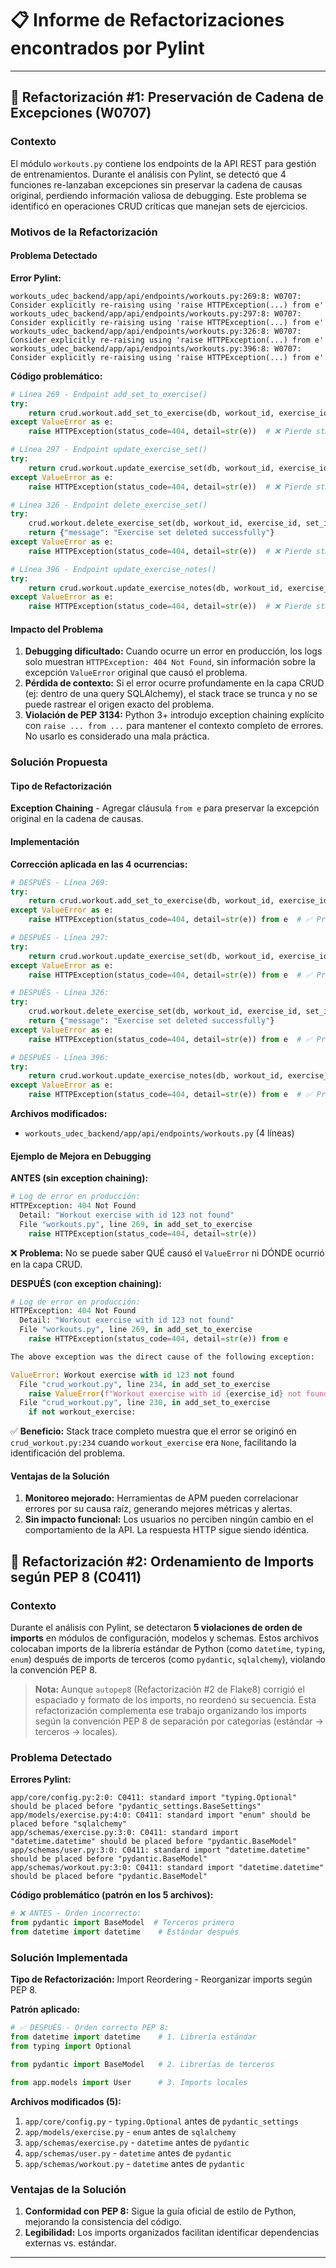 # 📋 Informe de Refactorizaciones encontrados por Pylint

---

## 🔧 Refactorización #1: Preservación de Cadena de Excepciones (W0707)

### Contexto

El módulo `workouts.py` contiene los endpoints de la API REST para gestión de entrenamientos. Durante el análisis con Pylint, se detectó que 4 funciones re-lanzaban excepciones sin preservar la cadena de causas original, perdiendo información valiosa de debugging. Este problema se identificó en operaciones CRUD críticas que manejan sets de ejercicios.

### Motivos de la Refactorización

#### Problema Detectado

**Error Pylint:**

```
workouts_udec_backend/app/api/endpoints/workouts.py:269:8: W0707: Consider explicitly re-raising using 'raise HTTPException(...) from e'
workouts_udec_backend/app/api/endpoints/workouts.py:297:8: W0707: Consider explicitly re-raising using 'raise HTTPException(...) from e'
workouts_udec_backend/app/api/endpoints/workouts.py:326:8: W0707: Consider explicitly re-raising using 'raise HTTPException(...) from e'
workouts_udec_backend/app/api/endpoints/workouts.py:396:8: W0707: Consider explicitly re-raising using 'raise HTTPException(...) from e'
```

**Código problemático:**

```python
# Línea 269 - Endpoint add_set_to_exercise()
try:
    return crud.workout.add_set_to_exercise(db, workout_id, exercise_id, set_data)
except ValueError as e:
    raise HTTPException(status_code=404, detail=str(e))  # ❌ Pierde stack trace original

# Línea 297 - Endpoint update_exercise_set()
try:
    return crud.workout.update_exercise_set(db, workout_id, exercise_id, set_id, set_in)
except ValueError as e:
    raise HTTPException(status_code=404, detail=str(e))  # ❌ Pierde stack trace original

# Línea 326 - Endpoint delete_exercise_set()
try:
    crud.workout.delete_exercise_set(db, workout_id, exercise_id, set_id)
    return {"message": "Exercise set deleted successfully"}
except ValueError as e:
    raise HTTPException(status_code=404, detail=str(e))  # ❌ Pierde stack trace original

# Línea 396 - Endpoint update_exercise_notes()
try:
    return crud.workout.update_exercise_notes(db, workout_id, exercise_id, notes_data.get("notes", ""))
except ValueError as e:
    raise HTTPException(status_code=404, detail=str(e))  # ❌ Pierde stack trace original
```

#### Impacto del Problema

1. **Debugging dificultado:** Cuando ocurre un error en producción, los logs solo muestran `HTTPException: 404 Not Found`, sin información sobre la excepción `ValueError` original que causó el problema.
2. **Pérdida de contexto:** Si el error ocurre profundamente en la capa CRUD (ej: dentro de una query SQLAlchemy), el stack trace se trunca y no se puede rastrear el origen exacto del problema.
3. **Violación de PEP 3134:** Python 3+ introdujo exception chaining explícito con `raise ... from ...` para mantener el contexto completo de errores. No usarlo es considerado una mala práctica.

### Solución Propuesta

#### Tipo de Refactorización

**Exception Chaining** - Agregar cláusula `from e` para preservar la excepción original en la cadena de causas.

#### Implementación

**Corrección aplicada en las 4 ocurrencias:**

```python
# DESPUÉS - Línea 269:
try:
    return crud.workout.add_set_to_exercise(db, workout_id, exercise_id, set_data)
except ValueError as e:
    raise HTTPException(status_code=404, detail=str(e)) from e  # ✅ Preserva stack trace

# DESPUÉS - Línea 297:
try:
    return crud.workout.update_exercise_set(db, workout_id, exercise_id, set_id, set_in)
except ValueError as e:
    raise HTTPException(status_code=404, detail=str(e)) from e  # ✅ Preserva stack trace

# DESPUÉS - Línea 326:
try:
    crud.workout.delete_exercise_set(db, workout_id, exercise_id, set_id)
    return {"message": "Exercise set deleted successfully"}
except ValueError as e:
    raise HTTPException(status_code=404, detail=str(e)) from e  # ✅ Preserva stack trace

# DESPUÉS - Línea 396:
try:
    return crud.workout.update_exercise_notes(db, workout_id, exercise_id, notes_data.get("notes", ""))
except ValueError as e:
    raise HTTPException(status_code=404, detail=str(e)) from e  # ✅ Preserva stack trace
```

**Archivos modificados:**

- `workouts_udec_backend/app/api/endpoints/workouts.py` (4 líneas)

#### Ejemplo de Mejora en Debugging

**ANTES (sin exception chaining):**

```python
# Log de error en producción:
HTTPException: 404 Not Found
  Detail: "Workout exercise with id 123 not found"
  File "workouts.py", line 269, in add_set_to_exercise
    raise HTTPException(status_code=404, detail=str(e))
```

❌ **Problema:** No se puede saber QUÉ causó el `ValueError` ni DÓNDE ocurrió en la capa CRUD.

**DESPUÉS (con exception chaining):**

```python
# Log de error en producción:
HTTPException: 404 Not Found
  Detail: "Workout exercise with id 123 not found"
  File "workouts.py", line 269, in add_set_to_exercise
    raise HTTPException(status_code=404, detail=str(e)) from e

The above exception was the direct cause of the following exception:

ValueError: Workout exercise with id 123 not found
  File "crud_workout.py", line 234, in add_set_to_exercise
    raise ValueError(f"Workout exercise with id {exercise_id} not found")
  File "crud_workout.py", line 230, in add_set_to_exercise
    if not workout_exercise:
```

✅ **Beneficio:** Stack trace completo muestra que el error se originó en `crud_workout.py:234` cuando `workout_exercise` era `None`, facilitando la identificación del problema.

#### Ventajas de la Solución

1. **Monitoreo mejorado:** Herramientas de APM pueden correlacionar errores por su causa raíz, generando mejores métricas y alertas.
2. **Sin impacto funcional:** Los usuarios no perciben ningún cambio en el comportamiento de la API. La respuesta HTTP sigue siendo idéntica.

## 🎨 Refactorización #2: Ordenamiento de Imports según PEP 8 (C0411)

### Contexto

Durante el análisis con Pylint, se detectaron **5 violaciones de orden de imports** en módulos de configuración, modelos y schemas. Estos archivos colocaban imports de la librería estándar de Python (como `datetime`, `typing`, `enum`) después de imports de terceros (como `pydantic`, `sqlalchemy`), violando la convención PEP 8.

> **Nota:** Aunque `autopep8` (Refactorización #2 de Flake8) corrigió el espaciado y formato de los imports, no reordenó su secuencia. Esta refactorización complementa ese trabajo organizando los imports según la convención PEP 8 de separación por categorías (estándar → terceros → locales).

### Problema Detectado

**Errores Pylint:**

```
app/core/config.py:2:0: C0411: standard import "typing.Optional" should be placed before "pydantic_settings.BaseSettings"
app/models/exercise.py:4:0: C0411: standard import "enum" should be placed before "sqlalchemy"
app/schemas/exercise.py:3:0: C0411: standard import "datetime.datetime" should be placed before "pydantic.BaseModel"
app/schemas/user.py:3:0: C0411: standard import "datetime.datetime" should be placed before "pydantic.BaseModel"
app/schemas/workout.py:3:0: C0411: standard import "datetime.datetime" should be placed before "pydantic.BaseModel"
```

**Código problemático (patrón en los 5 archivos):**

```python
# ❌ ANTES - Orden incorrecto:
from pydantic import BaseModel  # Terceros primero
from datetime import datetime    # Estándar después
```

### Solución Implementada

**Tipo de Refactorización:** Import Reordering - Reorganizar imports según PEP 8.

**Patrón aplicado:**

```python
# ✅ DESPUÉS - Orden correcto PEP 8:
from datetime import datetime    # 1. Librería estándar
from typing import Optional

from pydantic import BaseModel   # 2. Librerías de terceros

from app.models import User      # 3. Imports locales
```

**Archivos modificados (5):**

1. `app/core/config.py` - `typing.Optional` antes de `pydantic_settings`
2. `app/models/exercise.py` - `enum` antes de `sqlalchemy`
3. `app/schemas/exercise.py` - `datetime` antes de `pydantic`
4. `app/schemas/user.py` - `datetime` antes de `pydantic`
5. `app/schemas/workout.py` - `datetime` antes de `pydantic`

### Ventajas de la Solución

1. **Conformidad con PEP 8:** Sigue la guía oficial de estilo de Python, mejorando la consistencia del código.
2. **Legibilidad:** Los imports organizados facilitan identificar dependencias externas vs. estándar.

---
